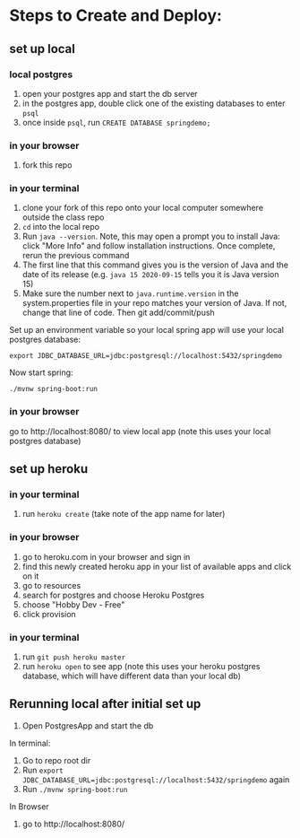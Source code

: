 # Steps to Create and Deploy:

## set up local

### local postgres

1. open your postgres app and start the db server
1. in the postgres app, double click one of the existing databases to enter `psql`
1. once inside `psql`, run `CREATE DATABASE springdemo;`

### in your browser

1. fork this repo

### in your terminal

1. clone your fork of this repo onto your local computer somewhere outside the class repo
1. `cd` into the local repo
1. Run `java --version`.  Note, this may open a prompt you to install Java: click "More Info" and follow installation instructions.  Once complete, rerun the previous command
  1. The first line that this command gives you is the version of Java and the date of its release (e.g. `java 15 2020-09-15` tells you it is Java version 15)
  1. Make sure the number next to `java.runtime.version` in the system.properties file in your repo matches your version of Java.  If not, change that line of code.  Then git add/commit/push

Set up an environment variable so your local spring app will use your local postgres database:

```
export JDBC_DATABASE_URL=jdbc:postgresql://localhost:5432/springdemo
```

Now start spring:

```
./mvnw spring-boot:run
```

### in your browser

go to http://localhost:8080/ to view local app (note this uses your local postgres database)

## set up heroku

### in your terminal

1. run `heroku create` (take note of the app name for later)

### in your browser

1. go to heroku.com in your browser and sign in
1. find this newly created heroku app in your list of available apps and click on it
1. go to resources
1. search for postgres and choose Heroku Postgres
1. choose "Hobby Dev - Free"
1. click provision

### in your terminal

1. run `git push heroku master`
1. run `heroku open` to see app (note this uses your heroku postgres database, which will have different data than your local db)

## Rerunning local after initial set up

1. Open PostgresApp and start the db

In terminal:

1. Go to repo root dir
1. Run `export JDBC_DATABASE_URL=jdbc:postgresql://localhost:5432/springdemo` again
1. Run `./mvnw spring-boot:run`

In Browser

1. go to http://localhost:8080/
